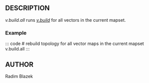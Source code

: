## DESCRIPTION

*v.build.all* runs *[v.build](v.build.html)* for all vectors in the
current mapset.

### Example

::: code
    # rebuild topology for all vector maps in the current mapset
    v.build.all
:::

## AUTHOR

Radim Blazek
